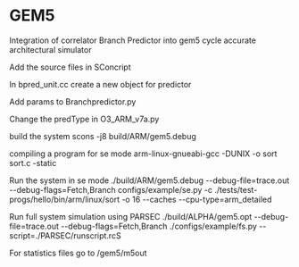 GEM5
====

Integration of correlator Branch Predictor into gem5 cycle accurate architectural simulator

Add the source files in SConcript

In bpred_unit.cc create a new object for predictor

Add params to Branchpredictor.py

Change the predType in O3_ARM_v7a.py


build the system
 scons -j8 build/ARM/gem5.debug

compiling a program for se mode
arm-linux-gnueabi-gcc -DUNIX -o sort sort.c -static


Run the system in se mode
./build/ARM/gem5.debug --debug-file=trace.out --debug-flags=Fetch,Branch configs/example/se.py -c ./tests/test-progs/hello/bin/arm/linux/sort -o 16 --caches --cpu-type=arm_detailed

Run full system simulation using PARSEC
./build/ALPHA/gem5.opt --debug-file=trace.out --debug-flags=Fetch,Branch ./configs/example/fs.py --script=./PARSEC/runscript.rcS


For statistics files go to /gem5/m5out
